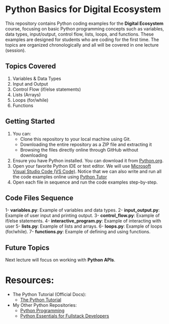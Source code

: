 # Python Basics for Digital Ecosystem
This repository contains Python coding examples for the **Digital Ecosystem** course, focusing on basic Python programming concepts such as variables, data types, input/output, control flow, lists, loops, and functions. These examples are designed for students who are coding for the first time. The topics are organized chronologically and all will be covered in one lecture (session).

## Topics Covered
1. Variables & Data Types
2. Input and Output
3. Control Flow (if/else statements)
5. Lists (Arrays)
5. Loops (for/while)
6. Functions

## Getting Started
1. You can:
    - Clone this repository to your local machine using Git.
    - Downloading the entire repository as a ZIP file and extracting it
    - Browsing the files directly online through GitHub without downloading
2. Ensure you have Python installed. You can download it from [Python.org](https://www.python.org/downloads/).
3. Open your favorite Python IDE or text editor. We will use [Microsoft Visual Studio Code (VS Code)](https://code.visualstudio.com/). Notice that we can also write and run all the code examples online using [Python Tutor](https://pythontutor.com/)
4. Open each file in sequence and run the code examples step-by-step.

## Code Files Sequence
1- **variables.py**: Example of variables and data types.
2- **input_output.py**: Example of user input and printing output.
3- **control_flow.py**: Example of if/else statements.
4- **interactive_program.py**: Example of interacting with user
5- **lists.py**: Example of lists and arrays.
6- **loops.py**: Example of loops (for/while).
7- **functions.py**: Example of defining and using functions.

## Future Topics
Next lecture will focus on working with **Python APIs**.


##
# Resources:
- The Python Tutorial (Official Docs):
    - [The Python Tutorial](https://docs.python.org/3/tutorial/)
- My Other Python Repositories:
    - [Python Programming](https://github.com/anmarjarjees/py-code)
    - [Python Essentials for Fullstack Developers](https://github.com/anmarjarjees/fssd-python)

